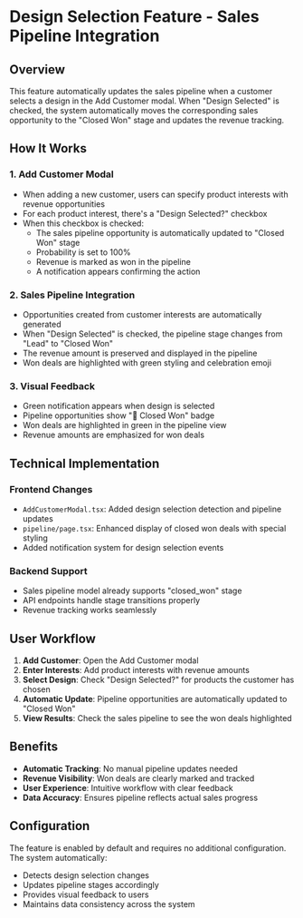 # Design Selection Feature - Sales Pipeline Integration

## Overview

This feature automatically updates the sales pipeline when a customer selects a design in the Add Customer modal. When "Design Selected" is checked, the system automatically moves the corresponding sales opportunity to the "Closed Won" stage and updates the revenue tracking.

## How It Works

### 1. Add Customer Modal
- When adding a new customer, users can specify product interests with revenue opportunities
- For each product interest, there's a "Design Selected?" checkbox
- When this checkbox is checked:
  - The sales pipeline opportunity is automatically updated to "Closed Won" stage
  - Probability is set to 100%
  - Revenue is marked as won in the pipeline
  - A notification appears confirming the action

### 2. Sales Pipeline Integration
- Opportunities created from customer interests are automatically generated
- When "Design Selected" is checked, the pipeline stage changes from "Lead" to "Closed Won"
- The revenue amount is preserved and displayed in the pipeline
- Won deals are highlighted with green styling and celebration emoji

### 3. Visual Feedback
- Green notification appears when design is selected
- Pipeline opportunities show "🎉 Closed Won" badge
- Won deals are highlighted in green in the pipeline view
- Revenue amounts are emphasized for won deals

## Technical Implementation

### Frontend Changes
- `AddCustomerModal.tsx`: Added design selection detection and pipeline updates
- `pipeline/page.tsx`: Enhanced display of closed won deals with special styling
- Added notification system for design selection events

### Backend Support
- Sales pipeline model already supports "closed_won" stage
- API endpoints handle stage transitions properly
- Revenue tracking works seamlessly

## User Workflow

1. **Add Customer**: Open the Add Customer modal
2. **Enter Interests**: Add product interests with revenue amounts
3. **Select Design**: Check "Design Selected?" for products the customer has chosen
4. **Automatic Update**: Pipeline opportunities are automatically updated to "Closed Won"
5. **View Results**: Check the sales pipeline to see the won deals highlighted

## Benefits

- **Automatic Tracking**: No manual pipeline updates needed
- **Revenue Visibility**: Won deals are clearly marked and tracked
- **User Experience**: Intuitive workflow with clear feedback
- **Data Accuracy**: Ensures pipeline reflects actual sales progress

## Configuration

The feature is enabled by default and requires no additional configuration. The system automatically:
- Detects design selection changes
- Updates pipeline stages accordingly
- Provides visual feedback to users
- Maintains data consistency across the system 